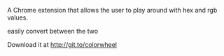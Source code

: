 A Chrome extension that allows the user to play around with hex and rgb values.

easily convert between the two

Download it at http://git.to/colorwheel